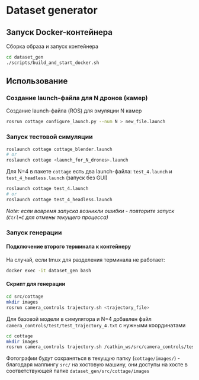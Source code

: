 # Dataset generator

## Запуск Docker-контейнера
Сборка образа и запуск контейнера
```bash
cd dataset_gen
./scripts/build_and_start_docker.sh
```

## Использование

### Создание launch-файла для N дронов (камер)
Создание launch-файла (ROS) для эмуляции N камер
```bash
rosrun cottage configure_launch.py --num N > new_file.launch
```

### Запуск тестовой симуляции
```bash
roslaunch cottage cottage_blender.launch
# or
roslaunch cottage <launch_for_N_drones>.launch
```
Для N=4 в пакете `cottage` есть два launch-файла: `test_4.launch` и `test_4_headless.launch` (запуск без GUI)
```bash
roslaunch cottage test_4.launch
# or
roslaunch cottage test_4_headless.launch
```
_Note: если вовремя запуска возникли ошибки - повторите запуск (`Ctrl+C` для отмены текущего процесса)_

### Запуск генерации
#### Подключение второго терминала к контейнеру
На случай, если tmux для разделения терминала не работает:
```bash
docker exec -it dataset_gen bash
```
#### Скрипт для генерации
```bash
cd src/cottage
mkdir images
rosrun camera_controls trajectory.sh <trajectory_file>
```
Для базовой модели в симулятора и N=4 добавлен файл `camera_controls/test/test_trajectory_4.txt` с нужными координатами
```bash
cd cottage
mkdir images
rosrun camera_controls trajectory.sh /catkin_ws/src/camera_controls/test/test_trajectory_4.txt
```
Фотографии будут сохраняться в текущую папку (`cottage/images/`) - благодаря маппингу `src/` на хостовую машину, они доступы на хосте в соответствующей папке `dataset_gen/src/cottage/images`